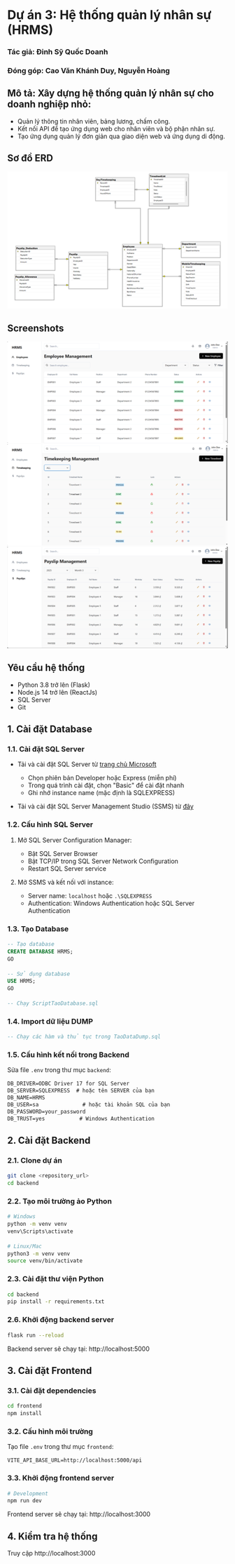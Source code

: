 # Dự án 3: Hệ thống quản lý nhân sự (HRMS)

### Tác giả: Đinh Sỹ Quốc Doanh
### Đóng góp: Cao Văn Khánh Duy, Nguyễn Hoàng 
##
## Mô tả: Xây dựng hệ thống quản lý nhân sự cho doanh nghiệp nhỏ:	
- Quản lý thông tin nhân viên, bảng lương, chấm công.
- Kết nối API để tạo ứng dụng web cho nhân viên và bộ phận nhân sự.
- Tạo ứng dụng quản lý đơn giản qua giao diện web và ứng dụng di động.

## Sơ đồ ERD
<img src="frontend/public/ERD.png"/>

## Screenshots
<img src="frontend/public/Employee.png"/>
<img src="frontend/public/Timekeeping.png"/>
<img src="frontend/public/Payslip.png"/>


## Yêu cầu hệ thống
- Python 3.8 trở lên (Flask)
- Node.js 14 trở lên (ReactJs)
- SQL Server
- Git

## 1. Cài đặt Database
### 1.1. Cài đặt SQL Server
- Tải và cài đặt SQL Server từ [trang chủ Microsoft](https://www.microsoft.com/en-us/sql-server/sql-server-downloads)
  - Chọn phiên bản Developer hoặc Express (miễn phí)
  - Trong quá trình cài đặt, chọn "Basic" để cài đặt nhanh
  - Ghi nhớ instance name (mặc định là SQLEXPRESS)

- Tải và cài đặt SQL Server Management Studio (SSMS) từ [đây](https://docs.microsoft.com/en-us/sql/ssms/download-sql-server-management-studio-ssms)

### 1.2. Cấu hình SQL Server
1. Mở SQL Server Configuration Manager:
   - Bật SQL Server Browser
   - Bật TCP/IP trong SQL Server Network Configuration
   - Restart SQL Server service

2. Mở SSMS và kết nối với instance:
   - Server name: `localhost` hoặc `.\SQLEXPRESS`
   - Authentication: Windows Authentication hoặc SQL Server Authentication

### 1.3. Tạo Database
```sql
-- Tạo database
CREATE DATABASE HRMS;
GO

-- Sử dụng database
USE HRMS;
GO

-- Chạy ScriptTaoDatabase.sql
```

### 1.4. Import dữ liệu DUMP
```sql
-- Chạy các hàm và thủ tục trong TaoDataDump.sql
```

### 1.5. Cấu hình kết nối trong Backend
Sửa file `.env` trong thư mục `backend`:
```env
DB_DRIVER=ODBC Driver 17 for SQL Server
DB_SERVER=SQLEXPRESS  # hoặc tên SERVER của bạn
DB_NAME=HRMS
DB_USER=sa              # hoặc tài khoản SQL của bạn
DB_PASSWORD=your_password
DB_TRUST=yes           # Windows Authentication
```

## 2. Cài đặt Backend
### 2.1. Clone dự án
```bash
git clone <repository_url>
cd backend
```

### 2.2. Tạo môi trường ảo Python
```bash
# Windows
python -m venv venv
venv\Scripts\activate

# Linux/Mac
python3 -m venv venv
source venv/bin/activate
```

### 2.3. Cài đặt thư viện Python
```bash
cd backend
pip install -r requirements.txt
```

### 2.6. Khởi động backend server
```bash
flask run --reload 
```
Backend server sẽ chạy tại: http://localhost:5000

## 3. Cài đặt Frontend
### 3.1. Cài đặt dependencies
```bash
cd frontend
npm install
```

### 3.2. Cấu hình môi trường
Tạo file `.env` trong thư mục `frontend`:
```env
VITE_API_BASE_URL=http://localhost:5000/api
```

### 3.3. Khởi động frontend server
```bash
# Development
npm run dev
```
Frontend server sẽ chạy tại: http://localhost:3000

## 4. Kiểm tra hệ thống
Truy cập http://localhost:3000

